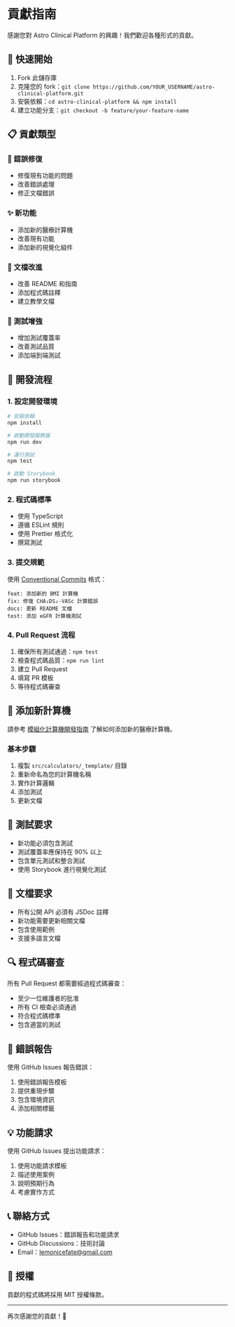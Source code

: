 # 貢獻指南

感謝您對 Astro Clinical Platform 的興趣！我們歡迎各種形式的貢獻。

## 🚀 快速開始

1. Fork 此儲存庫
2. 克隆您的 fork：`git clone https://github.com/YOUR_USERNAME/astro-clinical-platform.git`
3. 安裝依賴：`cd astro-clinical-platform && npm install`
4. 建立功能分支：`git checkout -b feature/your-feature-name`

## 📋 貢獻類型

### 🐛 錯誤修復
- 修復現有功能的問題
- 改善錯誤處理
- 修正文檔錯誤

### ✨ 新功能
- 添加新的醫療計算機
- 改善現有功能
- 添加新的視覺化組件

### 📝 文檔改進
- 改善 README 和指南
- 添加程式碼註釋
- 建立教學文檔

### 🧪 測試增強
- 增加測試覆蓋率
- 改善測試品質
- 添加端到端測試

## 🔧 開發流程

### 1. 設定開發環境

```bash
# 安裝依賴
npm install

# 啟動開發服務器
npm run dev

# 運行測試
npm test

# 啟動 Storybook
npm run storybook
```

### 2. 程式碼標準

- 使用 TypeScript
- 遵循 ESLint 規則
- 使用 Prettier 格式化
- 撰寫測試

### 3. 提交規範

使用 [Conventional Commits](https://www.conventionalcommits.org/) 格式：

```
feat: 添加新的 BMI 計算機
fix: 修復 CHA₂DS₂-VASc 計算錯誤
docs: 更新 README 文檔
test: 添加 eGFR 計算機測試
```

### 4. Pull Request 流程

1. 確保所有測試通過：`npm test`
2. 檢查程式碼品質：`npm run lint`
3. 建立 Pull Request
4. 填寫 PR 模板
5. 等待程式碼審查

## 🧮 添加新計算機

請參考 [模組化計算機開發指南](./MODULAR_CALCULATOR_GUIDE.md) 了解如何添加新的醫療計算機。

### 基本步驟

1. 複製 `src/calculators/_template/` 目錄
2. 重新命名為您的計算機名稱
3. 實作計算邏輯
4. 添加測試
5. 更新文檔

## 🧪 測試要求

- 新功能必須包含測試
- 測試覆蓋率應保持在 90% 以上
- 包含單元測試和整合測試
- 使用 Storybook 進行視覺化測試

## 📝 文檔要求

- 所有公開 API 必須有 JSDoc 註釋
- 新功能需要更新相關文檔
- 包含使用範例
- 支援多語言文檔

## 🔍 程式碼審查

所有 Pull Request 都需要經過程式碼審查：

- 至少一位維護者的批准
- 所有 CI 檢查必須通過
- 符合程式碼標準
- 包含適當的測試

## 🐛 錯誤報告

使用 GitHub Issues 報告錯誤：

1. 使用錯誤報告模板
2. 提供重現步驟
3. 包含環境資訊
4. 添加相關標籤

## 💡 功能請求

使用 GitHub Issues 提出功能請求：

1. 使用功能請求模板
2. 描述使用案例
3. 說明預期行為
4. 考慮實作方式

## 📞 聯絡方式

- GitHub Issues：錯誤報告和功能請求
- GitHub Discussions：技術討論
- Email：lemonicefate@gmail.com

## 📄 授權

貢獻的程式碼將採用 MIT 授權條款。

---

再次感謝您的貢獻！🙏